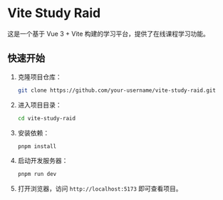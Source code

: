 # Vite Study Raid

这是一个基于 Vue 3 + Vite 构建的学习平台，提供了在线课程学习功能。

## 快速开始

1. 克隆项目仓库：
   ```bash
   git clone https://github.com/your-username/vite-study-raid.git
   ```

2. 进入项目目录：
   ```bash
   cd vite-study-raid
   ```

3. 安装依赖：
   ```bash
   pnpm install
   ```

4. 启动开发服务器：
   ```bash
   pnpm run dev
   ```

5. 打开浏览器，访问 `http://localhost:5173` 即可查看项目。